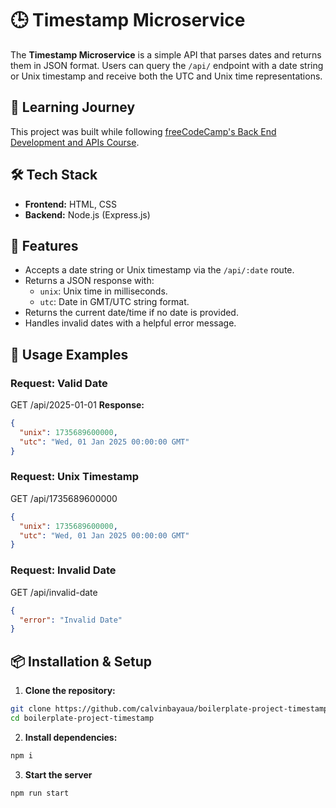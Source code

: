 # 🕒 Timestamp Microservice

The **Timestamp Microservice** is a simple API that parses dates and returns them in JSON format. Users can query the `/api/` endpoint with a date string or Unix timestamp and receive both the UTC and Unix time representations.

## 📖 Learning Journey
This project was built while following [freeCodeCamp's Back End Development and APIs Course]([https://scrimba.com/learn-react-c0e](https://www.freecodecamp.org/learn/back-end-development-and-apis)).

## 🛠️ Tech Stack
- **Frontend:** HTML, CSS
- **Backend:** Node.js (Express.js)

## 🎯 Features
- Accepts a date string or Unix timestamp via the `/api/:date` route.
- Returns a JSON response with:
  - `unix`: Unix time in milliseconds.
  - `utc`: Date in GMT/UTC string format.
- Returns the current date/time if no date is provided.
- Handles invalid dates with a helpful error message.

## 🚀 Usage Examples

### Request: Valid Date
GET /api/2025-01-01
**Response:**
```json
{
  "unix": 1735689600000,
  "utc": "Wed, 01 Jan 2025 00:00:00 GMT"
}
```

### Request: Unix Timestamp
GET /api/1735689600000
```json
{
  "unix": 1735689600000,
  "utc": "Wed, 01 Jan 2025 00:00:00 GMT"
}
```

### Request: Invalid Date
GET /api/invalid-date
```json
{
  "error": "Invalid Date"
}
```
## 📦 Installation & Setup
1. **Clone the repository:**
  ```sh
  git clone https://github.com/calvinbayaua/boilerplate-project-timestamp.git
  cd boilerplate-project-timestamp
  ```
2. **Install dependencies:**
  ```sh
  npm i
  ```
3. **Start the server**
  ```sh
  npm run start
  ```
